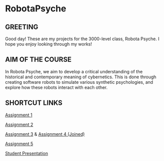 # RobotaPsyche

## GREETING
Good day! These are my projects for the 3000-level class, Robota Psyche. I hope you enjoy looking through my works!

## AIM OF THE COURSE
In Robota Psyche, we aim to develop a critical understanding of the historical and contemporary meaning of cybernetics. This is done through creating software robots to simulate various synthetic psychologies,  and explore how these robots interact with each other.

## SHORTCUT LINKS
[Assignment 1](https://github.com/katieferreol/RobotaPsyche/tree/main/February%208)

[Assignment 2](https://github.com/katieferreol/RobotaPsyche/tree/main/February%2015)

[Assignment 3](https://github.com/katieferreol/RobotaPsyche/tree/main/February%2022)
& [Assignment 4 (Joined)](https://github.com/katieferreol/RobotaPsyche/tree/main/March%201)

[Assignment 5](https://github.com/katieferreol/RobotaPsyche/tree/main/March%2017)

[Student Presentation](https://docs.google.com/presentation/d/1zy8LJ7cIpth7SdKH7E0uMflBc_Pdl7Wwzu7nya6Nlps/edit?usp=sharing)
